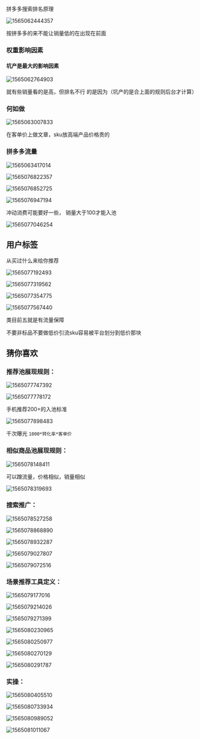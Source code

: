 拼多多搜索排名原理

![1565062444357](C:\Users\PC\AppData\Roaming\Typora\typora-user-images\1565062444357.png)

按拼多多的来不能让销量低的在出现在前面



### 权重影响因素

#### 坑产是最大的影响因素

![1565062764903](C:\Users\PC\AppData\Roaming\Typora\typora-user-images\1565062764903.png)

就有些销量看的是高，但排名不行 的是因为（坑产的是合上面的规则后台才计算）



### 何如做

![1565063007833](C:\Users\PC\AppData\Roaming\Typora\typora-user-images\1565063007833.png)

在客单价上做文章，sku放高端产品价格贵的

### 拼多多流量

![1565063417014](C:\Users\PC\AppData\Roaming\Typora\typora-user-images\1565063417014.png)

![1565076822357](C:\Users\PC\AppData\Roaming\Typora\typora-user-images\1565076822357.png)

![1565076852725](C:\Users\PC\AppData\Roaming\Typora\typora-user-images\1565076852725.png)

![1565076947194](C:\Users\PC\AppData\Roaming\Typora\typora-user-images\1565076947194.png)

冲动消费可能要好一些， 销量大于100才能入池

![1565077046254](C:\Users\PC\AppData\Roaming\Typora\typora-user-images\1565077046254.png)

## 用户标签

从买过什么来给你推荐

![1565077192493](C:\Users\PC\AppData\Roaming\Typora\typora-user-images\1565077192493.png)

![1565077319562](C:\Users\PC\AppData\Roaming\Typora\typora-user-images\1565077319562.png)

![1565077354775](C:\Users\PC\AppData\Roaming\Typora\typora-user-images\1565077354775.png)

![1565077567440](C:\Users\PC\AppData\Roaming\Typora\typora-user-images\1565077567440.png)

类目前五就是有流量保障

不要非标品不要做低价引流sku容易被平台划分到低价那块

## 猜你喜欢

### 推荐池展现规则：

![1565077747392](C:\Users\PC\AppData\Roaming\Typora\typora-user-images\1565077747392.png)

![1565077778172](C:\Users\PC\AppData\Roaming\Typora\typora-user-images\1565077778172.png)

手机推荐200+的入池标准

![1565077898483](C:\Users\PC\AppData\Roaming\Typora\typora-user-images\1565077898483.png)

千次曝光 `1000*转化率*客单价`

### 相似商品池展现规则：

![1565078148411](C:\Users\PC\AppData\Roaming\Typora\typora-user-images\1565078148411.png)

可以蹭流量，价格相似，销量相似

![1565078319693](C:\Users\PC\AppData\Roaming\Typora\typora-user-images\1565078319693.png)

###  搜索推广：



![1565078527258](C:\Users\PC\AppData\Roaming\Typora\typora-user-images\1565078527258.png)

![1565078868890](C:\Users\PC\AppData\Roaming\Typora\typora-user-images\1565078868890.png)

![1565078932287](C:\Users\PC\AppData\Roaming\Typora\typora-user-images\1565078932287.png)

![1565079027807](C:\Users\PC\AppData\Roaming\Typora\typora-user-images\1565079027807.png)

![1565079072516](C:\Users\PC\AppData\Roaming\Typora\typora-user-images\1565079072516.png)

### 场景推荐工具定义：

![1565079177016](C:\Users\PC\AppData\Roaming\Typora\typora-user-images\1565079177016.png)

![1565079214026](C:\Users\PC\AppData\Roaming\Typora\typora-user-images\1565079214026.png)

![1565079271399](C:\Users\PC\AppData\Roaming\Typora\typora-user-images\1565079271399.png)

![1565080230965](C:\Users\PC\AppData\Roaming\Typora\typora-user-images\1565080230965.png)

![1565080250977](C:\Users\PC\AppData\Roaming\Typora\typora-user-images\1565080250977.png)

![1565080270129](C:\Users\PC\AppData\Roaming\Typora\typora-user-images\1565080270129.png)

![1565080291787](C:\Users\PC\AppData\Roaming\Typora\typora-user-images\1565080291787.png)

### 实操：

![1565080405510](C:\Users\PC\AppData\Roaming\Typora\typora-user-images\1565080405510.png)

![1565080733934](C:\Users\PC\AppData\Roaming\Typora\typora-user-images\1565080733934.png)

![1565080989052](C:\Users\PC\AppData\Roaming\Typora\typora-user-images\1565080989052.png)

![1565081011067](C:\Users\PC\AppData\Roaming\Typora\typora-user-images\1565081011067.png)